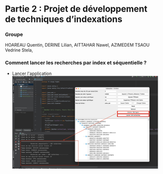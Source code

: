 # Partie 2 : Projet de développement de techniques d’indexations
### Groupe

HOAREAU Quentin, DERINE Lilian, AITTAHAR Nawel,  AZIMEDEM TSAOU Vedrine Stela,

### Comment lancer les recherches par index et séquentielle ?
- Lancer l'application
![Demo](https://github.com/quentinhoareau/b-tree-project-p2/blob/main/demo.jpg?raw=true)

